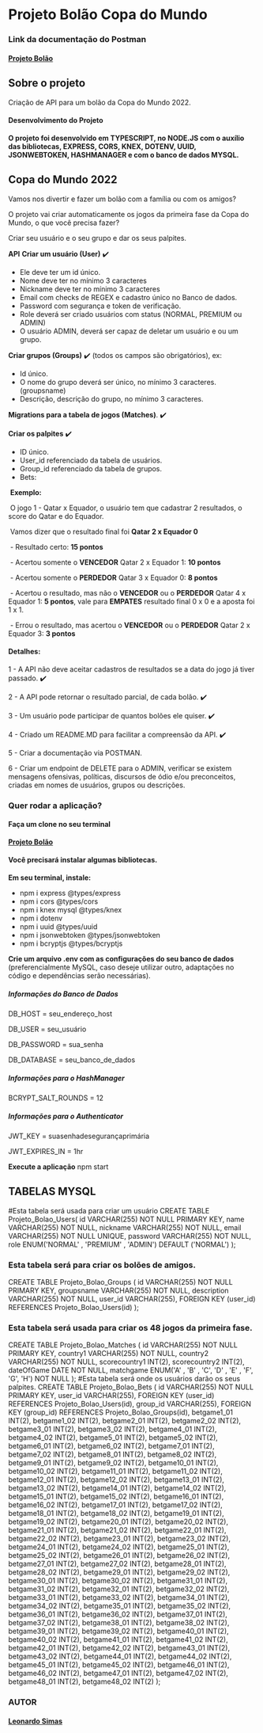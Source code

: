 # Projeto Bolão Copa do Mundo

### **Link da documentação** do Postman
#### **[Projeto Bolão]()**

## Sobre o projeto
Criação de API para um bolão da Copa do Mundo 2022.

#### **Desenvolvimento do Projeto**

**O projeto foi desenvolvido em TYPESCRIPT, no NODE.JS com o auxílio das bibliotecas, EXPRESS, CORS, KNEX, DOTENV, UUID, JSONWEBTOKEN, HASHMANAGER e com o banco de dados MYSQL.**

## Copa do Mundo 2022
Vamos nos divertir e fazer um bolão com a família ou com os amigos?

O projeto vai criar automaticamente os jogos da primeira fase da Copa do Mundo, o que você precisa fazer?

Criar seu usuário e o seu grupo e dar os seus palpites.

**API**
**Criar um usuário (User)** ✔️

- Ele deve ter um id único.
- Nome deve ter no mínimo 3 caracteres
- Nickname deve ter no mínimo 3 caracteres
- Email com checks de REGEX e cadastro único no Banco de dados.
- Password com segurança e token de verificação.
- Role deverá ser criado usuários com status (NORMAL, PREMIUM ou ADMIN)
- O usuário ADMIN, deverá ser capaz de deletar um usuário e ou um grupo.

**Criar grupos (Groups)**  ✔️ (todos os campos são obrigatórios), ex:

- Id único.
- O nome do grupo deverá ser único, no mínimo 3 caracteres. (groupsname)
- Descrição, descrição do grupo, no mínimo 3 caracteres.

**Migrations para a tabela de jogos (Matches)**. ✔️

**Criar os palpites** ✔️

- ID único.
- User_id referenciado da tabela de usuários.
- Group_id referenciado da tabela de grupos.
- Bets: 

​		**Exemplo:**

​		O jogo 1 - Qatar x Equador, o usuário tem que cadastrar 2 resultados, o score do Qatar e do Equador.

​		Vamos dizer que o resultado final foi **Qatar 2 x Equador 0**

​		- Resultado certo: **15 pontos**

​		- Acertou somente o **VENCEDOR** Qatar 2 x Equador 1: **10 pontos**

​		- Acertou somente o **PERDEDOR** Qatar 3 x Equador 0: **8 pontos**

​		- Acertou o resultado, mas não o **VENCEDOR** ou o **PERDEDOR** Qatar 4 x Equador 1: **5 pontos**, vale para **EMPATES** resultado final 0 x 0 e a aposta foi 1 x 1.

​		- Errou o resultado, mas acertou o **VENCEDOR** ou o **PERDEDOR** Qatar 2 x Equador 3: **3 pontos**



#### **Detalhes:**

1 - A API não deve aceitar cadastros de resultados se a data do jogo já tiver passado. ✔️

2 - A API pode retornar o resultado parcial, de cada bolão. ✔️

3 - Um usuário pode participar de quantos bolões ele quiser. ✔️

4 - Criado um README.MD para facilitar a compreensão da API. ✔️

5 - Criar a documentação via POSTMAN.

6 - Criar um endpoint de DELETE para o ADMIN, verificar se existem mensagens ofensivas, políticas, discursos de ódio e/ou preconceitos, criadas em nomes de usuários, grupos ou descrições.



### **Quer rodar a aplicação?**
#### **Faça um clone no seu terminal**
**[Projeto Bolão]()**

#### **Você precisará instalar algumas bibliotecas.**
**Em seu terminal, instale:**

- npm i express @types/express
- npm i cors @types/cors
- npm i knex mysql @types/knex
- npm i dotenv
- npm i uuid @types/uuid
- npm i jsonwebtoken @types/jsonwebtoken
- npm i bcryptjs @types/bcryptjs

**Crie um arquivo .env com as configurações do seu banco de dados** (preferencialmente MySQL, caso deseje utilizar outro, adaptações no código e dependências serão necessárias).

##### Informações do Banco de Dados

DB_HOST = seu_endereço_host

DB_USER = seu_usuário

DB_PASSWORD = sua_senha

DB_DATABASE = seu_banco_de_dados

##### Informações para o HashManager

BCRYPT_SALT_ROUNDS = 12

##### Informações para o Authenticator

JWT_KEY = suasenhadesegurançaprimária

JWT_EXPIRES_IN = 1hr

**Execute a aplicação**
npm start

## TABELAS MYSQL
#Esta tabela será usada para criar um usuário
CREATE TABLE Projeto_Bolao_Users(
	id VARCHAR(255) NOT NULL PRIMARY KEY,
	name VARCHAR(255) NOT NULL,
	nickname VARCHAR(255) NOT NULL,
	email VARCHAR(255) NOT NULL UNIQUE,
	password VARCHAR(255) NOT NULL,
    role ENUM('NORMAL' , 'PREMIUM' , 'ADMIN') DEFAULT ('NORMAL') 
);

### Esta tabela será para criar os bolões de amigos.        
CREATE TABLE Projeto_Bolao_Groups (
	id VARCHAR(255) NOT NULL PRIMARY KEY,
	groupsname VARCHAR(255) NOT NULL,
	description VARCHAR(255) NOT NULL,
	user_id VARCHAR(255),
		FOREIGN KEY (user_id) REFERENCES Projeto_Bolao_Users(id)
);

### Esta tabela será usada para criar os 48 jogos da primeira fase.

CREATE TABLE Projeto_Bolao_Matches (
	id VARCHAR(255) NOT NULL PRIMARY KEY,
	country1 VARCHAR(255) NOT NULL,
    country2 VARCHAR(255) NOT NULL,
    scorecountry1 INT(2),
    scorecountry2 INT(2),
    dateOfGame DATE NOT NULL,
    matchgame ENUM('A' , 'B' , 'C', 'D' , 'E' , 'F', 'G', 'H') NOT NULL 
);
#Esta tabela será onde os usuários darão os seus palpites.
CREATE TABLE Projeto_Bolao_Bets (
	id VARCHAR(255) NOT NULL PRIMARY KEY,
	user_id VARCHAR(255),
		FOREIGN KEY (user_id) REFERENCES Projeto_Bolao_Users(id),
	group_id VARCHAR(255),
		FOREIGN KEY (group_id) REFERENCES Projeto_Bolao_Groups(id),
    betgame1_01 INT(2),
    betgame1_02 INT(2),
    betgame2_01 INT(2),
    betgame2_02 INT(2),
    betgame3_01 INT(2), 
    betgame3_02 INT(2),
    betgame4_01 INT(2),
    betgame4_02 INT(2),
    betgame5_01 INT(2),
    betgame5_02 INT(2),
    betgame6_01 INT(2),
    betgame6_02 INT(2),
    betgame7_01 INT(2),
    betgame7_02 INT(2),
    betgame8_01 INT(2),
    betgame8_02 INT(2),
    betgame9_01 INT(2),
    betgame9_02 INT(2),
    betgame10_01 INT(2),
    betgame10_02 INT(2),
    betgame11_01 INT(2),
    betgame11_02 INT(2),
    betgame12_01 INT(2),
    betgame12_02 INT(2),
    betgame13_01 INT(2),
    betgame13_02 INT(2),
    betgame14_01 INT(2),
    betgame14_02 INT(2),
    betgame15_01 INT(2),
    betgame15_02 INT(2),
    betgame16_01 INT(2),
    betgame16_02 INT(2),
    betgame17_01 INT(2),
    betgame17_02 INT(2),
    betgame18_01 INT(2),
    betgame18_02 INT(2),
    betgame19_01 INT(2),
    betgame19_02 INT(2),
    betgame20_01 INT(2),
    betgame20_02 INT(2),
    betgame21_01 INT(2),
    betgame21_02 INT(2),
    betgame22_01 INT(2),
    betgame22_02 INT(2),
    betgame23_01 INT(2),
    betgame23_02 INT(2),
    betgame24_01 INT(2),
    betgame24_02 INT(2),
    betgame25_01 INT(2),
    betgame25_02 INT(2),
    betgame26_01 INT(2),
    betgame26_02 INT(2),
    betgame27_01 INT(2),
    betgame27_02 INT(2),
    betgame28_01 INT(2),
    betgame28_02 INT(2),
    betgame29_01 INT(2),
    betgame29_02 INT(2),
    betgame30_01 INT(2),
    betgame30_02 INT(2),
    betgame31_01 INT(2),
    betgame31_02 INT(2),
    betgame32_01 INT(2),
    betgame32_02 INT(2),
    betgame33_01 INT(2),
    betgame33_02 INT(2),
    betgame34_01 INT(2),
    betgame34_02 INT(2),
    betgame35_01 INT(2),
    betgame35_02 INT(2),
    betgame36_01 INT(2),
    betgame36_02 INT(2),
    betgame37_01 INT(2),
    betgame37_02 INT(2),
    betgame38_01 INT(2),
    betgame38_02 INT(2),
    betgame39_01 INT(2),
    betgame39_02 INT(2),
    betgame40_01 INT(2),
    betgame40_02 INT(2),
    betgame41_01 INT(2),
    betgame41_02 INT(2),
    betgame42_01 INT(2),
    betgame42_02 INT(2),
    betgame43_01 INT(2),
    betgame43_02 INT(2),
    betgame44_01 INT(2),
    betgame44_02 INT(2),
    betgame45_01 INT(2),
    betgame45_02 INT(2),
    betgame46_01 INT(2),
    betgame46_02 INT(2),
    betgame47_01 INT(2),
    betgame47_02 INT(2),
    betgame48_01 INT(2),
    betgame48_02 INT(2)
);

### 

### **AUTOR**

#### **[Leonardo Simas](https://github.com/leonardosimas)**